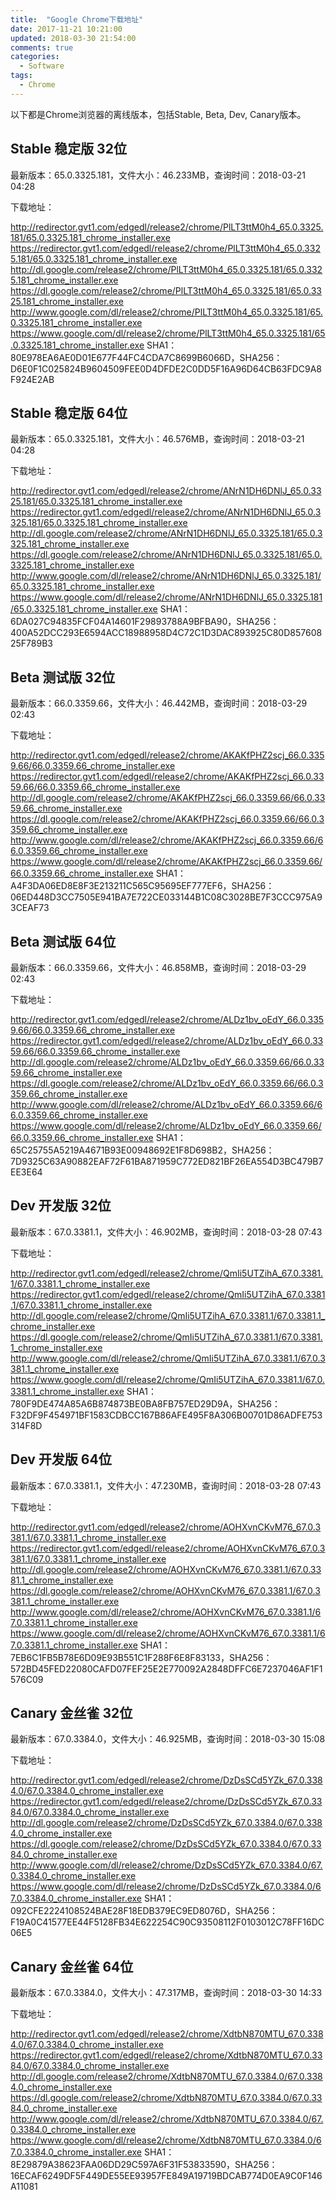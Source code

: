 ```yaml
---
title:  "Google Chrome下载地址"
date: 2017-11-21 10:21:00
updated: 2018-03-30 21:54:00
comments: true
categories: 
  - Software
tags:
  - Chrome
---
```


以下都是Chrome浏览器的离线版本，包括Stable, Beta, Dev, Canary版本。

<!-- more -->

## Stable 稳定版 32位
最新版本：65.0.3325.181，文件大小：46.233MB，查询时间：2018-03-21 04:28

下载地址：

http://redirector.gvt1.com/edgedl/release2/chrome/PlLT3ttM0h4_65.0.3325.181/65.0.3325.181_chrome_installer.exe
https://redirector.gvt1.com/edgedl/release2/chrome/PlLT3ttM0h4_65.0.3325.181/65.0.3325.181_chrome_installer.exe
http://dl.google.com/release2/chrome/PlLT3ttM0h4_65.0.3325.181/65.0.3325.181_chrome_installer.exe
https://dl.google.com/release2/chrome/PlLT3ttM0h4_65.0.3325.181/65.0.3325.181_chrome_installer.exe
http://www.google.com/dl/release2/chrome/PlLT3ttM0h4_65.0.3325.181/65.0.3325.181_chrome_installer.exe
https://www.google.com/dl/release2/chrome/PlLT3ttM0h4_65.0.3325.181/65.0.3325.181_chrome_installer.exe
SHA1：80E978EA6AE0D01E677F44FC4CDA7C8699B6066D，SHA256：D6E0F1C025824B9604509FEE0D4DFDE2C0DD5F16A96D64CB63FDC9A8F924E2AB

## Stable 稳定版 64位
最新版本：65.0.3325.181，文件大小：46.576MB，查询时间：2018-03-21 04:28

下载地址：

http://redirector.gvt1.com/edgedl/release2/chrome/ANrN1DH6DNlJ_65.0.3325.181/65.0.3325.181_chrome_installer.exe
https://redirector.gvt1.com/edgedl/release2/chrome/ANrN1DH6DNlJ_65.0.3325.181/65.0.3325.181_chrome_installer.exe
http://dl.google.com/release2/chrome/ANrN1DH6DNlJ_65.0.3325.181/65.0.3325.181_chrome_installer.exe
https://dl.google.com/release2/chrome/ANrN1DH6DNlJ_65.0.3325.181/65.0.3325.181_chrome_installer.exe
http://www.google.com/dl/release2/chrome/ANrN1DH6DNlJ_65.0.3325.181/65.0.3325.181_chrome_installer.exe
https://www.google.com/dl/release2/chrome/ANrN1DH6DNlJ_65.0.3325.181/65.0.3325.181_chrome_installer.exe
SHA1：6DA027C94835FCF04A14601F29893788A9BFBA90，SHA256：400A52DCC293E6594ACC18988958D4C72C1D3DAC893925C80D85760825F789B3

## Beta 测试版 32位
最新版本：66.0.3359.66，文件大小：46.442MB，查询时间：2018-03-29 02:43

下载地址：

http://redirector.gvt1.com/edgedl/release2/chrome/AKAKfPHZ2scj_66.0.3359.66/66.0.3359.66_chrome_installer.exe
https://redirector.gvt1.com/edgedl/release2/chrome/AKAKfPHZ2scj_66.0.3359.66/66.0.3359.66_chrome_installer.exe
http://dl.google.com/release2/chrome/AKAKfPHZ2scj_66.0.3359.66/66.0.3359.66_chrome_installer.exe
https://dl.google.com/release2/chrome/AKAKfPHZ2scj_66.0.3359.66/66.0.3359.66_chrome_installer.exe
http://www.google.com/dl/release2/chrome/AKAKfPHZ2scj_66.0.3359.66/66.0.3359.66_chrome_installer.exe
https://www.google.com/dl/release2/chrome/AKAKfPHZ2scj_66.0.3359.66/66.0.3359.66_chrome_installer.exe
SHA1：A4F3DA06ED8E8F3E213211C565C95695EF777EF6，SHA256：06ED448D3CC7505E941BA7E722CE033144B1C08C3028BE7F3CCC975A93CEAF73

## Beta 测试版 64位
最新版本：66.0.3359.66，文件大小：46.858MB，查询时间：2018-03-29 02:43

下载地址：

http://redirector.gvt1.com/edgedl/release2/chrome/ALDz1bv_oEdY_66.0.3359.66/66.0.3359.66_chrome_installer.exe
https://redirector.gvt1.com/edgedl/release2/chrome/ALDz1bv_oEdY_66.0.3359.66/66.0.3359.66_chrome_installer.exe
http://dl.google.com/release2/chrome/ALDz1bv_oEdY_66.0.3359.66/66.0.3359.66_chrome_installer.exe
https://dl.google.com/release2/chrome/ALDz1bv_oEdY_66.0.3359.66/66.0.3359.66_chrome_installer.exe
http://www.google.com/dl/release2/chrome/ALDz1bv_oEdY_66.0.3359.66/66.0.3359.66_chrome_installer.exe
https://www.google.com/dl/release2/chrome/ALDz1bv_oEdY_66.0.3359.66/66.0.3359.66_chrome_installer.exe
SHA1：65C25755A5219A4671B93E00948692E1F8D698B2，SHA256：7D9325C63A90882EAF72F61BA871959C772ED821BF26EA554D3BC479B7EE3E64

## Dev 开发版 32位
最新版本：67.0.3381.1，文件大小：46.902MB，查询时间：2018-03-28 07:43

下载地址：

http://redirector.gvt1.com/edgedl/release2/chrome/QmIi5UTZihA_67.0.3381.1/67.0.3381.1_chrome_installer.exe
https://redirector.gvt1.com/edgedl/release2/chrome/QmIi5UTZihA_67.0.3381.1/67.0.3381.1_chrome_installer.exe
http://dl.google.com/release2/chrome/QmIi5UTZihA_67.0.3381.1/67.0.3381.1_chrome_installer.exe
https://dl.google.com/release2/chrome/QmIi5UTZihA_67.0.3381.1/67.0.3381.1_chrome_installer.exe
http://www.google.com/dl/release2/chrome/QmIi5UTZihA_67.0.3381.1/67.0.3381.1_chrome_installer.exe
https://www.google.com/dl/release2/chrome/QmIi5UTZihA_67.0.3381.1/67.0.3381.1_chrome_installer.exe
SHA1：780F9DE474A85A6B874873BE0BA8FB757ED29D9A，SHA256：F32DF9F454971BF1583CDBCC167B86AFE495F8A306B00701D86ADFE753314F8D

## Dev 开发版 64位
最新版本：67.0.3381.1，文件大小：47.230MB，查询时间：2018-03-28 07:43

下载地址：

http://redirector.gvt1.com/edgedl/release2/chrome/AOHXvnCKvM76_67.0.3381.1/67.0.3381.1_chrome_installer.exe
https://redirector.gvt1.com/edgedl/release2/chrome/AOHXvnCKvM76_67.0.3381.1/67.0.3381.1_chrome_installer.exe
http://dl.google.com/release2/chrome/AOHXvnCKvM76_67.0.3381.1/67.0.3381.1_chrome_installer.exe
https://dl.google.com/release2/chrome/AOHXvnCKvM76_67.0.3381.1/67.0.3381.1_chrome_installer.exe
http://www.google.com/dl/release2/chrome/AOHXvnCKvM76_67.0.3381.1/67.0.3381.1_chrome_installer.exe
https://www.google.com/dl/release2/chrome/AOHXvnCKvM76_67.0.3381.1/67.0.3381.1_chrome_installer.exe
SHA1：7EB6C1FB5B78E6D09E93B551C1F288F6E8F83133，SHA256：572BD45FED22080CAFD07FEF25E2E770092A2848DFFC6E7237046AF1F1576C09

## Canary 金丝雀 32位
最新版本：67.0.3384.0，文件大小：46.925MB，查询时间：2018-03-30 15:08

下载地址：

http://redirector.gvt1.com/edgedl/release2/chrome/DzDsSCd5YZk_67.0.3384.0/67.0.3384.0_chrome_installer.exe
https://redirector.gvt1.com/edgedl/release2/chrome/DzDsSCd5YZk_67.0.3384.0/67.0.3384.0_chrome_installer.exe
http://dl.google.com/release2/chrome/DzDsSCd5YZk_67.0.3384.0/67.0.3384.0_chrome_installer.exe
https://dl.google.com/release2/chrome/DzDsSCd5YZk_67.0.3384.0/67.0.3384.0_chrome_installer.exe
http://www.google.com/dl/release2/chrome/DzDsSCd5YZk_67.0.3384.0/67.0.3384.0_chrome_installer.exe
https://www.google.com/dl/release2/chrome/DzDsSCd5YZk_67.0.3384.0/67.0.3384.0_chrome_installer.exe
SHA1：092CFE2224108524BAE28F18EDB379EC9ED8076D，SHA256：F19A0C41577EE44F5128FB34E622254C90C93508112F0103012C78FF16DC06E5

## Canary 金丝雀 64位
最新版本：67.0.3384.0，文件大小：47.317MB，查询时间：2018-03-30 14:33

下载地址：

http://redirector.gvt1.com/edgedl/release2/chrome/XdtbN870MTU_67.0.3384.0/67.0.3384.0_chrome_installer.exe
https://redirector.gvt1.com/edgedl/release2/chrome/XdtbN870MTU_67.0.3384.0/67.0.3384.0_chrome_installer.exe
http://dl.google.com/release2/chrome/XdtbN870MTU_67.0.3384.0/67.0.3384.0_chrome_installer.exe
https://dl.google.com/release2/chrome/XdtbN870MTU_67.0.3384.0/67.0.3384.0_chrome_installer.exe
http://www.google.com/dl/release2/chrome/XdtbN870MTU_67.0.3384.0/67.0.3384.0_chrome_installer.exe
https://www.google.com/dl/release2/chrome/XdtbN870MTU_67.0.3384.0/67.0.3384.0_chrome_installer.exe
SHA1：8E29879A38623FAA06DD29C597A6F31F53833590，SHA256：16ECAF6249DF5F449DE55EE93957FE849A19719BDCAB774D0EA9C0F146A11081

